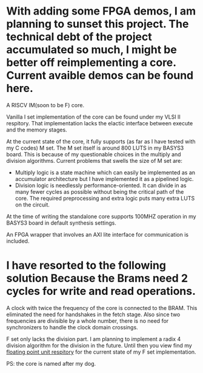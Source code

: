 # With adding some FPGA demos, I am planning to sunset this project. The technical debt of the project accumulated so much, I might be better off reimplementing a core. Current avaible demos can be found here.

A RISCV IM(soon to be F) core.

 Vanilla I set implementation of the core can be found under my VLSI II respitory. That implementation lacks the elactic interface between execute and the memory stages.

 At the current state of the core, it fully supports (as far as I have tested with my C codes) M set. The M set itself is around 800 LUTS in my BASYS3 board. This is because of my questionable choices in the multiply and division algorithms. Current problems that swells the size of M set are:
 - Multiply logic is a state machine which can easily be implemented as an accumulator architecture but I have implemented it as a pipelined logic.
 - Division logic is needlessly performance-oriented. It can divide in as many fewer cycles as possible without being the critical path of the core. The required preprocessing and extra logic puts many extra LUTS on the circuit.

At the time of writing the standalone core supports 100MHZ operation in my BASYS3 board in default synthesis settings.

An FPGA wrapper that involves an AXI lite interface for communication is included. 
# I have resorted to the following solution Because the Brams need 2 cycles for write and read operations.
A clock with twice the frequency of the core is connected to the BRAM. This eliminated the need for handshakes in the fetch stage. Also since two frequencies are divisible by a whole number, there is no need for synchronizers to handle the clock domain crossings. 

F set only lacks the division part. I am planning to implement a radix 4 division algorithm for the division in the future. Until then you view find my [floating point unit respitory](https://github.com/Erincutku007/Floating-Point-Unit) for the current state of my F set implementation. 

PS: the core is named after my dog.
